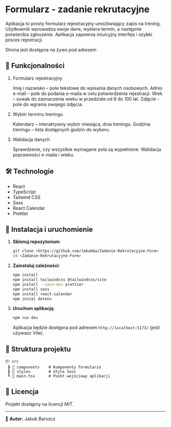 # Formularz - zadanie rekrutacyjne

Aplikacja to prosty formularz rejestracyjny umożliwiający zapis na trening. Użytkownik wprowadza swoje dane, wybiera termin, a następnie potwierdza zgłoszenie. Aplikacja zapewnia intuicyjny interfejs i szybki proces rejestracji.

Strona jest dostępna na żywo pod adresem

## 📌 Funkcjonalności

1. Formularz rejestracyjny

   Imię i nazwisko – pole tekstowe do wpisania danych osobowych.
   Adres e-mail – pole do podania e-maila w celu potwierdzenia rejestracji.
   Wiek – suwak do zaznaczenia wieku w przedziale od 8 do 100 lat.
   Zdjęcie - pole do wgrania swojego zdjęcia.

2. Wybór terminu treningu

   Kalendarz – interaktywny wybór miesiąca, dnia treningu.
   Godzina treningu – lista dostępnych godzin do wyboru.

3. Walidacja danych

   Sprawdzenie, czy wszystkie wymagane pola są wypełnione.
   Walidacja poprawności e-maila i wieku.

## 🛠 Technologie

- React
- TypeScript
- Tailwind CSS
- Sass
- React Calendar
- Prettier

## 🚀 Instalacja i uruchomienie

1. **Sklonuj repozytorium**:

   ```sh
   git clone <https://github.com/Jakubba/Zadanie-Rekrutacyjne-Form>
   cd <Zadanie-Rekrutacyjne-Form>
   ```

2. **Zainstaluj zależności**:

   ```sh
   npm install
   npm install tailwindcss @tailwindcss/vite
   npm install --save-dev prettier
   npm install sass
   npm install react-calendar
   npm instal dotenv
   ```

3. **Uruchom aplikację**:

   ```sh
   npm run dev
   ```

   Aplikacja będzie dostępna pod adresem `http://localhost:5173/` (jeśli używasz Vite).

## 📂 Struktura projektu

```
📦 src
 ┣ 📂 components    # Komponenty formularza
 ┣ 📂 styles        # Style Sass
 ┗ 📜 main.tsx      # Punkt wejściowy aplikacji
```

## 📜 Licencja

Projekt dostępny na licencji MIT.

---

📌 **Autor:**
Jakub Barszcz
